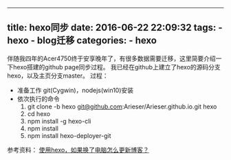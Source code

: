 ----
title: hexo同步
date: 2016-06-22 22:09:32
tags: 
    - hexo
    - blog迁移
categories: 
    - hexo
----

伴随我四年的Acer4750终于安享晚年了，有很多数据需要迁移，这里简要介绍一下hexo搭建的github page同步过程。
我已经在github上建立了hexo的源码分支hexo，以及主页分支master。
过程：
- 准备工作 git(Cygwin)，nodejs(win10)安装
- 依次执行的命令
    1. git clone -b hexo git@github.com:Arieser/Arieser.github.io.git hexo
    2. cd hexo
    3. npm install -g hexo-cli
    4. npm install
    5. npm install hexo-deployer-git

参考资料： [使用hexo，如果换了电脑怎么更新博客？](https://www.zhihu.com/question/21193762)